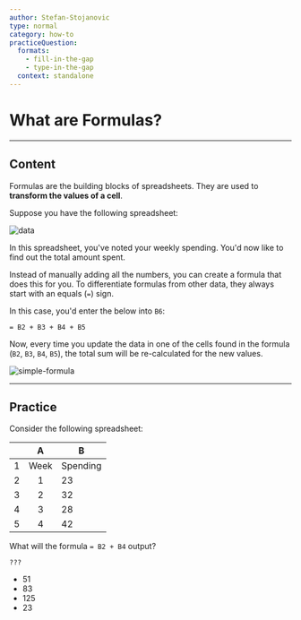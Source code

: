 ```yaml
---
author: Stefan-Stojanovic
type: normal
category: how-to
practiceQuestion:
  formats:
    - fill-in-the-gap
    - type-in-the-gap
  context: standalone
---
```


# What are Formulas?

 
---

## Content

Formulas are the building blocks of spreadsheets. They are used to **transform the values of a cell**.

Suppose you have the following spreadsheet:

![data](https://img.enkipro.com/bd39918bdc033118ec692ce1f0d85edb.png)

In this spreadsheet, you've noted your weekly spending. You'd now like to find out the total amount spent.

Instead of manually adding all the numbers, you can create a formula that does this for you. To differentiate formulas from other data, they always start with an equals (`=`) sign. 

In this case, you'd enter the below into `B6`:

```plain-text
= B2 + B3 + B4 + B5
```

Now, every time you update the data in one of the cells found in the formula (`B2`, `B3`, `B4`, `B5`), the total sum will be re-calculated for the new values.

![simple-formula](https://img.enkipro.com/f6ce7842765f9a189f6f75e187ab1ce6.png)


---

## Practice

Consider the following spreadsheet:

|   |   A  | B        |
|---|:----:|----------|
| 1 | Week | Spending |
| 2 | 1    | 23       |
| 3 | 2    | 32       |
| 4 | 3    | 28       |
| 5 | 4    | 42       |

What will the formula `= B2 + B4` output?

```plain-text
???
```

- 51
- 83
- 125
- 23
